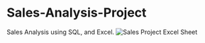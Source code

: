 # Sales-Analysis-Project
Sales Analysis using SQL, and Excel. 
![Sales Project Excel Sheet](https://user-images.githubusercontent.com/87581626/178191147-c088f6ee-f499-4578-918f-aee478f4efab.JPG)

